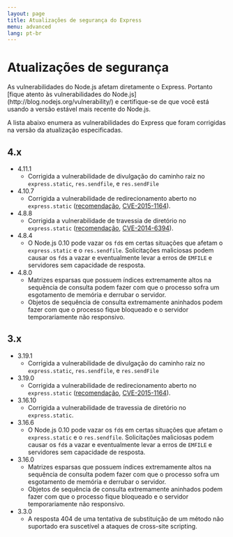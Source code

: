 ```yaml
---
layout: page
title: Atualizações de segurança do Express
menu: advanced
lang: pt-br
---
```

<!---
 Copyright (c) 2016 StrongLoop, IBM, and Express Contributors
 License: MIT
-->

# Atualizações de segurança

<div class="doc-box doc-notice" markdown="1">
As vulnerabilidades do Node.js afetam diretamente o Express. Portanto
[fique atento às
vulnerabilidades do Node.js](http://blog.nodejs.org/vulnerability/) e certifique-se de que você está
usando a versão estável mais recente do Node.js.
</div>

A lista abaixo enumera as vulnerabilidades do Express que foram
corrigidas na versão da atualização especificadas.

## 4.x

  * 4.11.1
    * Corrigida a vulnerabilidade de divulgação do caminho
raiz no `express.static`, `res.sendfile`, e `res.sendFile`
  * 4.10.7
    * Corrigida a vulnerabilidade de redirecionamento aberto
no `express.static` ([recomendação](https://nodesecurity.io/advisories/serve-static-open-redirect),
[CVE-2015-1164](http://cve.mitre.org/cgi-bin/cvename.cgi?name=CVE-2015-1164)).
  * 4.8.8
    * Corrigida a vulnerabilidade de travessia de diretório no `express.static` ([recomendação](http://nodesecurity.io/advisories/send-directory-traversal), [CVE-2014-6394](http://cve.mitre.org/cgi-bin/cvename.cgi?name=CVE-2014-6394)).
  * 4.8.4
    * O Node.js 0.10 pode vazar os `fd`s em certas situações que afetam o `express.static` e o
`res.sendfile`. Solicitações maliciosas podem causar os `fd`s a vazar e eventualmente levar a erros
de `EMFILE` e servidores sem capacidade de resposta.
  * 4.8.0
    * Matrizes esparsas que possuem índices extremamente altos na sequência de consulta podem fazer com que o processo sofra um
esgotamento de memória e derrubar o servidor.
    * Objetos de sequência de consulta extremamente aninhados podem fazer com que o processo fique bloqueado e o servidor
temporariamente não responsivo.


## 3.x

  * 3.19.1
    * Corrigida a vulnerabilidade de divulgação do caminho raiz no `express.static`,
`res.sendfile`, e `res.sendFile`
  * 3.19.0
    * Corrigida a vulnerabilidade de redirecionamento aberto no `express.static` ([recomendação](https://nodesecurity.io/advisories/serve-static-open-redirect),
[CVE-2015-1164](http://cve.mitre.org/cgi-bin/cvename.cgi?name=CVE-2015-1164)).
  * 3.16.10
    * Corrigida a vulnerabilidade de travessia de diretório no `express.static`.
  * 3.16.6
    * O Node.js 0.10 pode vazar os `fd`s em certas situações que afetam o `express.static` e o
`res.sendfile`. Solicitações maliciosas podem causar os `fd`s a vazar e eventualmente levar a erros de
`EMFILE` e servidores sem capacidade de resposta.
  * 3.16.0
    * Matrizes esparsas que possuem índices extremamente altos na sequência de consulta podem fazer com que o processo sofra um
esgotamento de memória e derrubar o servidor.
    * Objetos de sequência de consulta extremamente aninhados podem fazer com que o processo fique bloqueado e o servidor
temporariamente não responsivo.
  * 3.3.0
    * A resposta 404 de uma tentativa de substituição de um método não suportado era suscetível a ataques de cross-site scripting.
